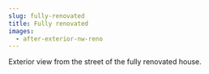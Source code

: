 ```yaml
---
slug: fully-renovated
title: Fully renovated
images:
  - after-exterior-nw-reno
---
```

Exterior view from the street of the fully renovated house.